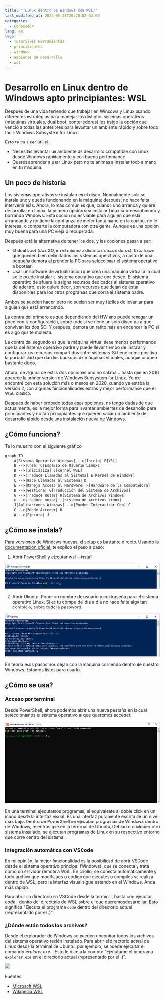 ```yaml
---
title: "¡Linux dentro de Windows con WSL!"
last_modified_at: 2024-05-28T20:20:02-03:00
categories:
  - Conocedor
lang: es
tags:
  - Tutoriales Herramientas
  - principiantes
  - windows
  - ambiente de desarrollo
  - wsl
---
```


# Desarrollo en Linux dentro de Windows apto principiantes: WSL

Después de una vida teniendo que trabajar en Windows y Linux usando diferentes estrategias para manejar los distintos sistemas operativos (máquinas virtuales, dual boot, contenedores) les traigo la opción que venció a todas las anteriores para levantar un ambiente rápido y sobre todo fácil: Windows Subsystem for Linux.

Esto te va a ser útil si:
- Necesitás levantar un ambiente de desarrollo compatible con Linux desde Windows rápidamente y con buena performance.
- Querés aprender a usar Linux pero no te animas a instalar todo a mano en tu máquina.

## Un poco de historia

Los sistemas operativos se instalan en el disco. Normalmente solo se instala uno y queda funcionando en la máquina; después, no hace falta intervenir más. Ahora, lo más común es que, cuando uno arranca y quiere desarrollar en Linux, la primera opción sea instalar Linux sobreescribiendo y borrando Windows. Esta opción no es viable para alguien que está arrancando y no tiene la confianza de meter tanta mano en la compu, no le interesa, o comparte la computadora con otra gente. Aunque es una opción muy buena para una PC vieja o recuperada.

Después está la alternativa de tener los dos, y las opciones pasan a ser:

- El dual boot (dos SO, en el mismo o distintos discos duros). Esto hace que queden bien delimitados los sistemas operativos, a costo de una pequeña demora al prender la PC para seleccionar el sistema operativo a bootear.
- Usar un software de virtualización que crea una máquina virtual a la cual se le puede instalar el sistema operativo que uno desee. El sistema operativo de afuera le asigna recursos dedicados al sistema operativo de adentro, esto quiere decir, son recursos que dejan de estar disponibles para los otros programas que corra el sistema padre. 

Ambos se pueden hacer, pero no suelen ser muy fáciles de levantar para alguien que está arrancando. 

La contra del primero es que dependiendo del HW uno puede renegar un poco con la configuración, sobre todo si se tiene un solo disco para que convivan los dos SO. Y después, demora un ratito más en encender la PC si es algo que te molesta. 

La contra del segundo es que la máquina virtual tiene menos performance que la del sistema operativo padre y puede llevar tiempo de instalar y configurar los recursos compartidos entre sistemas. Si tiene como positivo la portabilidad que dan los backups de máquinas virtuales, aunque ocupen bastante disco. 

Ahora, de alguna de estas dos opciones uno no safaba... hasta que en 2016 aparece la primer version de Windows Subsystem for Linux. Yo me encontré con esta solución más o menos en 2020, cuando ya estaba la versión 2, con algunas funcionalidades extras y mejor performance que el WSL clásico.

Después de haber probado todas esas opciones, no tengo dudas de que actualmente, es la mejor forma para levantar ambientes de desarrollo para principiantes y no tan principiantes que quieren sacar un ambiente de desarrollo rápido desde una instalación nueva de Windows.

## ¿Cómo funciona?

Te lo muestro con el siguiente gráfico:

```mermaid!
graph TD
    A[Sistema Operativo Windows] -->|Inicia| B[WSL]
    B -->|Crea| C[Espacio de Usuario Linux]
    B -->|Inicializa| D[Kernel WSL]
    D -->|Traduce Llamadas al Sistema| E[Kernel de Windows]
    C -->|Hace Llamadas al Sistema| D
    E -->|Maneja Acceso al Hardware| F[Hardware de la Computadora]
    B -->|Gestiona| G[Traducción del Sistema de Archivos]
    G -->|Traduce Rutas| H[Sistema de Archivos Windows]
    G -->|Traduce Rutas| I[Sistema de Archivos Linux]
    J[Aplicaciones Windows] -->|Pueden Interactuar Con| C
    C -->|Puede Acceder| H
    A -->|Ejecuta| J
```
<script src="https://cdn.jsdelivr.net/npm/mermaid@10.9.1/dist/mermaid.min.js"></script>

## ¿Cómo se instala?

Para versiones de Windows nuevas, el setup es bastante directo. Usando la [documentación oficial](https://learn.microsoft.com/es-es/windows/wsl/setup/environment), te explico el paso a paso:

1. Abrir PowerShell y ejecutar wsl --install

![WSL1](/assets/images/posts/WSL1.png)

2. Abrir Ubuntu. Poner un nombre de usuario y contraseña para el sistema operativo Linux. Si es tu compu del día a día no hace falta algo tan complejo, sobre todo la password. 

![WSL2](/assets/images/posts/WSL2.png)

En teoría esos pasos nos dejan con la máquina corriendo dentro de nuestro Windows. Estamos listos para usarlo.

## ¿Cómo se usa?

### Acceso por terminal

Desde PowerShell, ahora podemos abrir una nueva pestaña en la cual seleccionamos el sistema operativo al que queremos acceder. 

![WSL3](/assets/images/posts/WSL3.png)

En una terminal ejecutamos programas, el equivalente al doble click en un ícono desde la interfaz visual. Es una interfaz puramente escrita de un nivel más bajo. Dentro de PowerShell se ejecutan programas de Windows dentro de Windows, mientras que en la terminal de Ubuntu, Debian o cualquier otro sistema instalado, se ejecutan programas de Linux en su respectivo entorno que corre dentro del sistema.

### Integración automática con VSCode

En mi opinión, la mejor funcionalidad es la posibilidad de abrir VSCode desde el sistema operativo principal (Windows), que se conecta y trata como un servidor remoto a WSL. En criollo, se conecta automáticamente y todo archivo que modifiques o código que ejecutes o compiles se realiza dentro de WSL, pero la interfaz visual sigue estando en el Windows. Anda más rápido. 

Para abrir un directorio en VSCode desde la terminal, basta con ejecutar *code .* dentro del directorio de WSL sobre el que queremosdesarrollar. Esto significa "Ejecuta el programa `code` dentro del directorio actual (representado por el .)".

### ¿Dónde están todos los archivos?

Desde el explorador de Windows se pueden encontrar todos los archivos del sistema operativo recién instalado. Para abrir el directorio actual de Linux desde la terminal de Ubuntu, por ejemplo, se puede ejecutar el comando *explorer.exe .*. Esto le dice a la compu: "Ejecutame el programa `explorer.exe` en el directorio actual (representado por el .)".

<img src="https://learn.microsoft.com/es-es/windows/wsl/media/windows-file-explorer.png" />


Fuentes:

- [Microsoft WSL](https://learn.microsoft.com/es-es/windows/wsl/)
- [Wikipedia WSL](https://en.wikipedia.org/wiki/Windows_Subsystem_for_Linux)